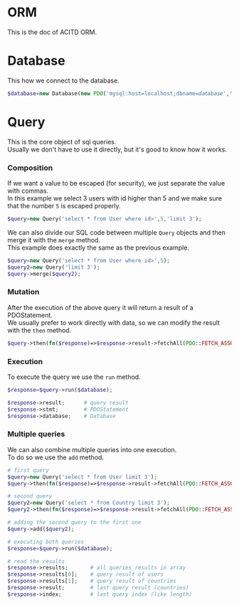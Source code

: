 # ORM
This is the doc of ACITD ORM.

# Database
This how we connect to the database.
```php
$database=new Database(new PDO('mysql:host=localhost;dbname=𝘥𝘢𝘵𝘢𝘣𝘢𝘴𝘦','𝘶𝘴𝘦𝘳','𝘱𝘢𝘴𝘴𝘸𝘰𝘳𝘥'));
```
# Query
This is the core object of sql queries.  
Usually we don't have to use it directly, but it's good to know how it works.

### Composition
If we want a value to be escaped (for security), we just separate the value with commas.  
In this example we select 3 users with id higher than 5 and we make sure that the number `5` is escaped properly.
```php
$query=new Query('select * from User where id>',5,'limit 3');
```
We can also divide our SQL code between multiple `Query` objects and then merge it with the `merge` method.  
This example does exactly the same as the previous example. 
```php
$query=new Query('select * from User where id>',5);
$query2=new Query('limit 3');
$query->merge($query2);
```

### Mutation
After the execution of the above query it will return a result of a PDOStatement.  
We usually prefer to work directly with data, so we can modify the result with the `then` method.
```php
$query->then(fn($response)=>$response->result->fetchAll(PDO::FETCH_ASSOC));
```

### Execution
To execute the query we use the `run` method.
```php
$response=$query->run($database);

$response->result;      # query result
$response->stmt;        # PDOStatement
$response->database;    # Database
```

### Multiple queries
We can also combine multiple queries into one execution.  
To do so we use the `add` method.
```php
# first query
$query=new Query('select * from User limit 3');
$query->then(fn($response)=>$response->result->fetchAll(PDO::FETCH_ASSOC));

# second query
$query2=new Query('select * from Country limit 3');
$query2->then(fn($response)=>$response->result->fetchAll(PDO::FETCH_ASSOC));

# adding the second query to the first one
$query->add($query2);

# executing both queries
$response=$query->run($database);

# read the results
$response->results;       # all queries results in array
$response->results[0];    # query result of users
$response->results[1];    # query result of countries
$response->result;        # last query result (countries)
$response->index;         # last query index (like length)
```
